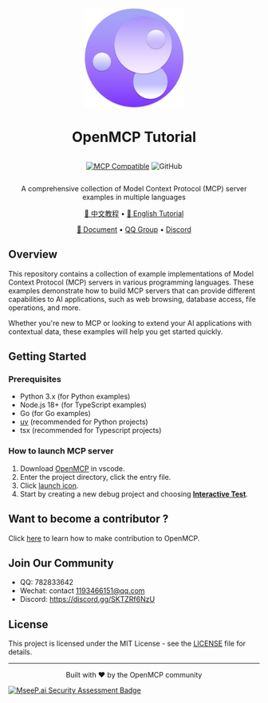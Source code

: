 

<p align="center">
  <img src="./openmcp.png" alt="MCP Logo" width="200">
</p>

<h1 align="center">OpenMCP Tutorial</h1>


<div style="display: flex; justify-content: center;">

[![MCP Compatible](https://img.shields.io/badge/MCP-Compatible-green)](https://modelcontextprotocol.io)
![GitHub](https://img.shields.io/github/license/LSTM-Kirigaya/openmcp-tutorial)
</div>

<p align="center">
  A comprehensive collection of Model Context Protocol (MCP) server examples in multiple languages
</p>

<p align="center">
  <a href="https://kirigaya.cn/openmcp/zh/plugin-tutorial/examples/mcp-examples.html">📘 中文教程</a> •
  <a href="https://kirigaya.cn/openmcp/plugin-tutorial/examples/mcp-examples.html">📘 English Tutorial</a>
</p>

<p align="center">
  <a href="https://openmcp.kirigaya.cn">📄 Document</a> •
  <a href="https://qm.qq.com/cgi-bin/qm/qr?k=C6ZUTZvfqWoI12lWe7L93cWa1hUsuVT0&jump_from=webapi&authKey=McW6B1ogTPjPDrCyGttS890tMZGQ1KB3QLuG4aqVNRaYp4vlTSgf2c6dMcNjMuBD">QQ Group</a> •
  <a href="https://discord.gg/SKTZRf6NzU">Discord</a>
</p>

## Overview

This repository contains a collection of example implementations of Model Context Protocol (MCP) servers in various programming languages. These examples demonstrate how to build MCP servers that can provide different capabilities to AI applications, such as web browsing, database access, file operations, and more.

Whether you're new to MCP or looking to extend your AI applications with contextual data, these examples will help you get started quickly.

## Getting Started

### Prerequisites

- Python 3.x (for Python examples)
- Node.js 18+ (for TypeScript examples)
- Go (for Go examples)
- [uv](https://docs.astral.sh/uv/) (recommended for Python projects)
- tsx (recommended for Typescript projects)

### How to launch MCP server

1. Download [OpenMCP](https://kirigaya.cn/openmcp/plugin-tutorial/quick-start/acquire-openmcp.html) in vscode.
2. Enter the project directory, click the entry file.
3. Click [launch icon](https://kirigaya.cn/openmcp/plugin-tutorial/quick-start/first-mcp.html#one-click-connection-using-openmcp).
4. Start by creating a new debug project and choosing [**Interactive Test**](https://kirigaya.cn/openmcp/plugin-tutorial/quick-start/put-into-llm.html#talking-to-a-large-model).

## Want to become a contributor ?

Click [here](https://kirigaya.cn/openmcp/preview/join.html) to learn how to make contribution to OpenMCP.

## Join Our Community

* QQ: 782833642
* Wechat: contact 1193466151@qq.com
* Discord: https://discord.gg/SKTZRf6NzU


## License

This project is licensed under the MIT License - see the [LICENSE](LICENSE) file for details.

---

<p align="center">
  Built with ❤️ by the OpenMCP community
</p>

[![MseeP.ai Security Assessment Badge](https://mseep.net/pr/lstm-kirigaya-openmcp-tutorial-badge.png)](https://mseep.ai/app/lstm-kirigaya-openmcp-tutorial)
